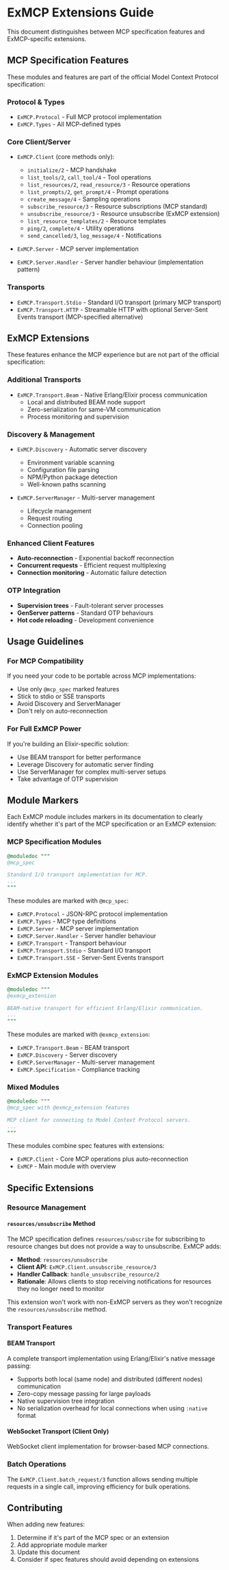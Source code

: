 # ExMCP Extensions Guide

This document distinguishes between MCP specification features and ExMCP-specific extensions.

## MCP Specification Features

These modules and features are part of the official Model Context Protocol specification:

### Protocol & Types
- `ExMCP.Protocol` - Full MCP protocol implementation
- `ExMCP.Types` - All MCP-defined types

### Core Client/Server
- `ExMCP.Client` (core methods only):
  - `initialize/2` - MCP handshake
  - `list_tools/2`, `call_tool/4` - Tool operations
  - `list_resources/2`, `read_resource/3` - Resource operations
  - `list_prompts/2`, `get_prompt/4` - Prompt operations
  - `create_message/4` - Sampling operations
  - `subscribe_resource/3` - Resource subscriptions (MCP standard)
  - `unsubscribe_resource/3` - Resource unsubscribe (ExMCP extension)
  - `list_resource_templates/2` - Resource templates
  - `ping/2`, `complete/4` - Utility operations
  - `send_cancelled/3`, `log_message/4` - Notifications

- `ExMCP.Server` - MCP server implementation
- `ExMCP.Server.Handler` - Server handler behaviour (implementation pattern)

### Transports
- `ExMCP.Transport.Stdio` - Standard I/O transport (primary MCP transport)
- `ExMCP.Transport.HTTP` - Streamable HTTP with optional Server-Sent Events transport (MCP-specified alternative)

## ExMCP Extensions

These features enhance the MCP experience but are not part of the official specification:

### Additional Transports
- `ExMCP.Transport.Beam` - Native Erlang/Elixir process communication
  - Local and distributed BEAM node support
  - Zero-serialization for same-VM communication
  - Process monitoring and supervision

### Discovery & Management
- `ExMCP.Discovery` - Automatic server discovery
  - Environment variable scanning
  - Configuration file parsing
  - NPM/Python package detection
  - Well-known paths scanning

- `ExMCP.ServerManager` - Multi-server management
  - Lifecycle management
  - Request routing
  - Connection pooling

### Enhanced Client Features
- **Auto-reconnection** - Exponential backoff reconnection
- **Concurrent requests** - Efficient request multiplexing
- **Connection monitoring** - Automatic failure detection

### OTP Integration
- **Supervision trees** - Fault-tolerant server processes
- **GenServer patterns** - Standard OTP behaviours
- **Hot code reloading** - Development convenience

## Usage Guidelines

### For MCP Compatibility
If you need your code to be portable across MCP implementations:
- Use only `@mcp_spec` marked features
- Stick to stdio or SSE transports
- Avoid Discovery and ServerManager
- Don't rely on auto-reconnection

### For Full ExMCP Power
If you're building an Elixir-specific solution:
- Use BEAM transport for better performance
- Leverage Discovery for automatic server finding
- Use ServerManager for complex multi-server setups
- Take advantage of OTP supervision

## Module Markers

Each ExMCP module includes markers in its documentation to clearly identify whether it's part of the MCP specification or an ExMCP extension:

### MCP Specification Modules

```elixir
@moduledoc """
@mcp_spec

Standard I/O transport implementation for MCP.
...
"""
```

These modules are marked with `@mcp_spec`:
- `ExMCP.Protocol` - JSON-RPC protocol implementation
- `ExMCP.Types` - MCP type definitions
- `ExMCP.Server` - MCP server implementation
- `ExMCP.Server.Handler` - Server handler behaviour
- `ExMCP.Transport` - Transport behaviour
- `ExMCP.Transport.Stdio` - Standard I/O transport
- `ExMCP.Transport.SSE` - Server-Sent Events transport

### ExMCP Extension Modules

```elixir
@moduledoc """
@exmcp_extension

BEAM-native transport for efficient Erlang/Elixir communication.
...
"""
```

These modules are marked with `@exmcp_extension`:
- `ExMCP.Transport.Beam` - BEAM transport
- `ExMCP.Discovery` - Server discovery
- `ExMCP.ServerManager` - Multi-server management
- `ExMCP.Specification` - Compliance tracking

### Mixed Modules

```elixir
@moduledoc """
@mcp_spec with @exmcp_extension features

MCP client for connecting to Model Context Protocol servers.
...
"""
```

These modules combine spec features with extensions:
- `ExMCP.Client` - Core MCP operations plus auto-reconnection
- `ExMCP` - Main module with overview

## Specific Extensions

### Resource Management

#### `resources/unsubscribe` Method
The MCP specification defines `resources/subscribe` for subscribing to resource changes but does not provide a way to unsubscribe. ExMCP adds:

- **Method**: `resources/unsubscribe`
- **Client API**: `ExMCP.Client.unsubscribe_resource/3`
- **Handler Callback**: `handle_unsubscribe_resource/2`
- **Rationale**: Allows clients to stop receiving notifications for resources they no longer need to monitor

This extension won't work with non-ExMCP servers as they won't recognize the `resources/unsubscribe` method.

### Transport Features

#### BEAM Transport
A complete transport implementation using Erlang/Elixir's native message passing:

- Supports both local (same node) and distributed (different nodes) communication
- Zero-copy message passing for large payloads
- Native supervision tree integration
- No serialization overhead for local connections when using `:native` format

#### WebSocket Transport (Client Only)
WebSocket client implementation for browser-based MCP connections.

### Batch Operations

The `ExMCP.Client.batch_request/3` function allows sending multiple requests in a single call, improving efficiency for bulk operations.

## Contributing

When adding new features:
1. Determine if it's part of the MCP spec or an extension
2. Add appropriate module marker
3. Update this document
4. Consider if spec features should avoid depending on extensions